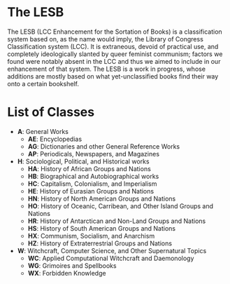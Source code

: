 # The LESB
The LESB (LCC Enhancement for the Sortation of Books) is 
a classification system based on, as the name would imply, the Library of Congress 
Classification system (LCC). It is extraneous, devoid of practical use, and completely 
ideologically slanted by queer feminist communism; factors we found were notably absent 
in the LCC and thus we aimed to include in our enhancement of that system. The LESB is 
a work in progress, whose additions are mostly based on what yet-unclassified books 
find their way onto a certain bookshelf.

# List of Classes

- **A**: General Works
  - **AE**: Encyclopedias
  - **AG**: Dictionaries and other General Reference Works
  - **AP**: Periodicals, Newspapers, and Magazines
- **H**: Sociological, Political, and Historical works
  - **HA**: History of African Groups and Nations
  - **HB**: Biographical and Autobiographical works
  - **HC**: Capitalism, Colonialism, and Imperialism
  - **HE**: History of Eurasian Groups and Nations
  - **HN**: History of North American Groups and Nations
  - **HO**: History of Oceanic, Carribean, and Other Island Groups and Nations
  - **HR**: History of Antarctican and Non-Land Groups and Nations
  - **HS**: History of South American Groups and Nations
  - **HX**: Communism, Socialism, and Anarchism
  - **HZ**: History of Extraterrestrial Groups and Nations
- **W**: Witchcraft, Computer Science, and Other Supernatural Topics
  - **WC**: Applied Computational Witchcraft and Daemonology
  - **WG**: Grimoires and Spellbooks
  - **WX**: Forbidden Knowledge
